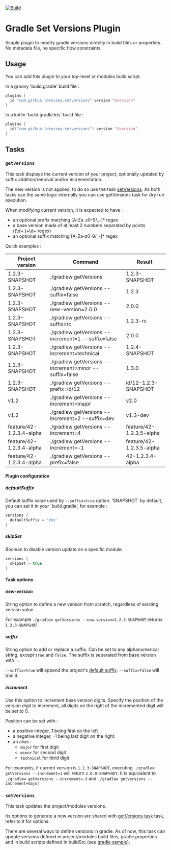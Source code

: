 [![Build](https://github.com/ldenisey/gradle-setversions-plugin/actions/workflows/build.yml/badge.svg?branch=main)](https://github.com/ldenisey/gradle-setversions-plugin/actions/workflows/build.yml)

# Gradle Set Versions Plugin

Simple plugin to modify gradle versions directly in build files or properties. No metadata file, no specific flow constraints.

## Usage

You can add this plugin to your top-level or modules build script.

In a groovy 'build.gradle' build file :

```groovy
plugins {
  id "com.github.ldenisey.setversions" version "$version"
}
```

In a kotlin 'build.gradle.kts' build file :

```kotlin
plugins {
  id("com.github.ldenisey.setversions") version "$version"
}
```

## Tasks

### `getVersions`

This task displays the current version of your project, optionally updated by suffix addition/removal and/or incrementation.

The new version is not applied, to do so use the task [setVersions](#setversions). As both tasks use the same logic
internally you can use getVersions task for dry run execution.

When modifying current version, it is expected to have :
- an optional prefix matching [A-Za-z0-9/_-]* regex
- a base version made of at least 2 numbers separated by points ((\d+\.)+\d+ regex)
- an optional suffix matching [A-Za-z0-9/_-]* regex

Quick examples :

| Project version          | Command                                                | Result                   |
|--------------------------|--------------------------------------------------------|--------------------------|
| 1.2.3-SNAPSHOT           | ./gradlew getVersions                                  | 1.2.3-SNAPSHOT           |
| 1.2.3-SNAPSHOT           | ./gradlew getVersions --suffix=false                   | 1.2.3                    |
| 1.2.3-SNAPSHOT           | ./gradlew getVersions --new-version=2.0.0              | 2.0.0                    |
| 1.2.3-SNAPSHOT           | ./gradlew getVersions --suffix=rc                      | 1.2.3-rc                 |
| 1.2.3-SNAPSHOT           | ./gradlew getVersions --increment=1 --suffix=false     | 2.0.0                    |
| 1.2.3-SNAPSHOT           | ./gradlew getVersions --increment=technical            | 1.2.4-SNAPSHOT           |
| 1.2.3-SNAPSHOT           | ./gradlew getVersions --increment=minor --suffix=false | 1.3.0                    |
| 1.2.3-SNAPSHOT           | ./gradlew getVersions --prefix=id/12                   | id/12-1.2.3-SNAPSHOT     |
| v1.2                     | ./gradlew getVersions --increment=major                | v2.0                     |
| v1.2                     | ./gradlew getVersions --increment=2 --suffix=dev       | v1.3-dev                 |
| feature/42-1.2.3.4-alpha | ./gradlew getVersions --increment=4                    | feature/42-1.2.3.5-alpha |
| feature/42-1.2.3.4-alpha | ./gradlew getVersions --increment=-1                   | feature/42-1.2.3.5-alpha |
| feature/42-1.2.3.4-alpha | ./gradlew getVersions --prefix=false                   | 42-1.2.3.4-alpha         |

#### Plugin configuration

##### defaultSuffix

Default suffix value used by `--suffix=true` option. 'SNAPSHOT' by default, you can set it in your 'build.gradle',
for example :

``` groovy
versions {
  defaultSuffix = 'dev'
}
```

##### skipSet

Boolean to disable version update on a specific module.

``` groovy
versions {
  skipSet = true
}
```

#### Task options

##### new-version

String option to define a new version from scratch, regardless of existing version value.

For example `./gradlew getVersions --new-version=1.2.3-SNAPSHOT` returns `1.2.3-SNAPSHOT`.

##### suffix

String option to add or replace a suffix. Can be set to any alphanumerical string, except `true` and `false`.
The suffix is separated from base version with `-`.

`--suffix=true` will append the project's [default suffix](#defaultSuffix). `--suffix=false` will trim it.

##### increment

Use this option to increment base version digits. Specify the position of the version digit to increment, all digits 
on the right of the incremented digit will be set to 0.

Position can be set with :
- a positive integer, 1 being first on the left 
- a negative integer, -1 being last digit on the right.
- an alias :
    - `major` for first digit
    - `minor` for second digit
    - `technical` for third digit

For examples, if current version is `1.2.3-SNAPSHOT`, executing `./gradlew getVersions --increment=1` will return
`2.0.0-SNAPSHOT`. It is equivalent to `./gradlew getVersions --increment=-3` and `./gradlew getVersions --increment=major`

### `setVersions`

This task updates the project/modules versions.

Its options to generate a new version are shared with [getVersions task](#getversions) task, refer to it for options.

There are several ways to define versions in gradle. As of now, this task can update versions defined in project/modules
build files, gradle.properties and in build scripts defined in buildSrc (see [gradle sample](https://docs.gradle.org/current/samples/sample_convention_plugins.html#organizing_build_logic)).
